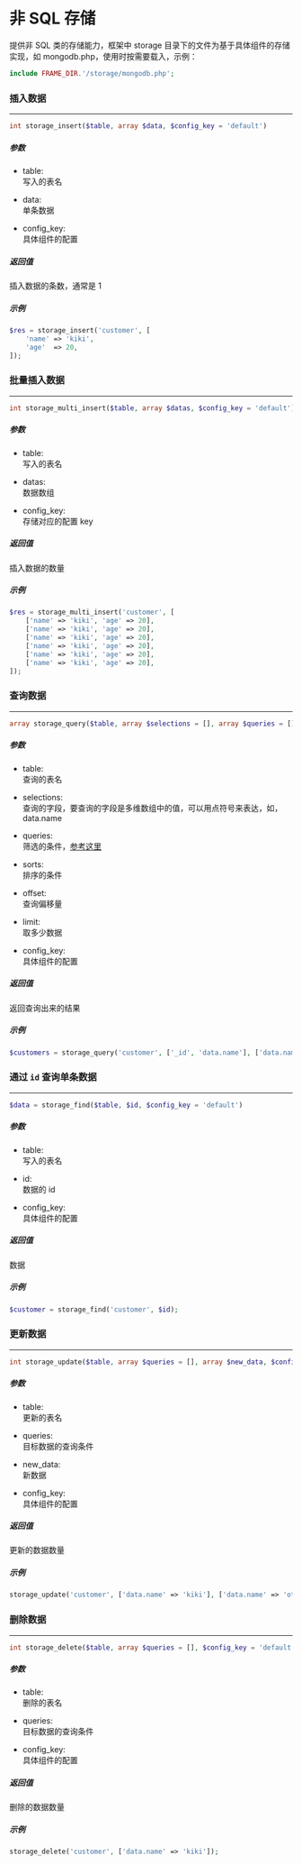# 非 SQL 存储

提供非 SQL 类的存储能力，框架中 storage 目录下的文件为基于具体组件的存储实现，如 mongodb.php，使用时按需要载入，示例：
```php
include FRAME_DIR.'/storage/mongodb.php';
```











### 插入数据
----
```php
int storage_insert($table, array $data, $config_key = 'default')
```
##### 参数
- table:  
    写入的表名

- data:  
    单条数据

- config_key:  
    具体组件的配置

##### 返回值
插入数据的条数，通常是 1

##### 示例
```php
$res = storage_insert('customer', [
    'name' => 'kiki',
    'age'  => 20,
]);
```











### 批量插入数据
----
```php
int storage_multi_insert($table, array $datas, $config_key = 'default')
```
##### 参数
- table:  
    写入的表名

- datas:  
    数据数组

- config_key:  
    存储对应的配置 key

##### 返回值
插入数据的数量

##### 示例
```php
$res = storage_multi_insert('customer', [
    ['name' => 'kiki', 'age' => 20],
    ['name' => 'kiki', 'age' => 20],
    ['name' => 'kiki', 'age' => 20],
    ['name' => 'kiki', 'age' => 20],
    ['name' => 'kiki', 'age' => 20],
    ['name' => 'kiki', 'age' => 20],
]);
```











### 查询数据
----
```php
array storage_query($table, array $selections = [], array $queries = [], array $sorts = [], $offset = 0, $limit = 1000, $config_key = 'default')
```
##### 参数
- table:  
    查询的表名

- selections:  
    查询的字段，要查询的字段是多维数组中的值，可以用点符号来表达，如，data.name

- queries:  
    筛选的条件，[参考这里](https://docs.mongodb.com/manual/tutorial/query-documents/)

- sorts:  
    排序的条件

- offset:  
    查询偏移量

- limit:  
    取多少数据

- config_key:  
    具体组件的配置

##### 返回值
返回查询出来的结果

##### 示例
```php
$customers = storage_query('customer', ['_id', 'data.name'], ['data.name' => 'kiki']);
```











### 通过 `id` 查询单条数据
----
```php
$data = storage_find($table, $id, $config_key = 'default')
```
##### 参数
- table:  
    写入的表名

- id:  
    数据的 id

- config_key:  
    具体组件的配置

##### 返回值
数据

##### 示例
```php
$customer = storage_find('customer', $id);
```











### 更新数据
----
```php
int storage_update($table, array $queries = [], array $new_data, $config_key = 'default')
```
##### 参数
- table:  
    更新的表名

- queries:  
    目标数据的查询条件

- new_data:  
    新数据

- config_key:  
    具体组件的配置

##### 返回值
更新的数据数量

##### 示例
```php
storage_update('customer', ['data.name' => 'kiki'], ['data.name' => 'other']);
```











### 删除数据
----
```php
int storage_delete($table, array $queries = [], $config_key = 'default')
```
##### 参数
- table:  
    删除的表名

- queries:  
    目标数据的查询条件

- config_key:  
    具体组件的配置

##### 返回值
删除的数据数量

##### 示例
```php
storage_delete('customer', ['data.name' => 'kiki']);
```
